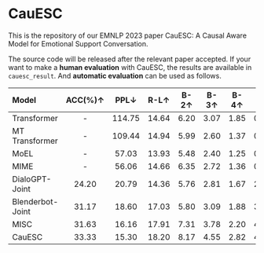 # CauESC

This is the repository of our EMNLP 2023 paper CauESC: A Causal Aware Model for Emotional Support Conversation.

The source code will be released after the relevant paper accepted. If your want to make a **human evaluation** with CauESC, the results are available in `cauesc_result`. And **automatic evaluation** can be used as follows.

| Model            | ACC(%)↑ |  PPL↓  | R-L↑  | B-2↑ | B-3↑ | B-4↑ | D-1↑ | D-2↑  |
| :--------------- | :-----: | :----: | :---: | :--: | :--: | :--: | :--: | :---: |
| Transformer      |    -    | 114.75 | 14.64 | 6.20 | 3.07 | 1.85 | 0.13 | 0.28  |
| MT Transformer   |    -    | 109.44 | 14.94 | 5.99 | 2.60 | 1.37 | 0.15 | 0.35  |
| MoEL             |    -    | 57.03  | 13.93 | 5.48 | 2.40 | 1.25 | 0.74 | 4.12  |
| MIME             |    -    | 56.06  | 14.66 | 6.35 | 2.72 | 1.36 | 0.91 | 5.17  |
| DialoGPT-Joint   |  24.20  | 20.79  | 14.36 | 5.76 | 2.81 | 1.67 | 2.41 | 15.17 |
| Blenderbot-Joint |  31.17  | 18.60  | 17.03 | 5.80 | 3.09 | 1.88 | 3.08 | 13.95 |
| MISC             |  31.63  | 16.16  | 17.91 | 7.31 | 3.78 | 2.20 | 4.41 | 19.71 |
| CauESC           |  33.33  | 15.30  | 18.20 | 8.17 | 4.55 | 2.82 | 4.70 | 19.85 |
